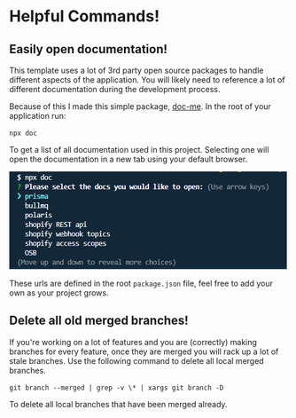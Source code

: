 # Helpful Commands!

## Easily open documentation!

This template uses a lot of 3rd party open source packages to handle different aspects of the application. You will likely need to reference a lot of different documentation during the development process.

Because of this I made this simple package, [doc-me](https://www.npmjs.com/package/@michael.gibbons/doc-me). In the root of your application run:

```
npx doc
```

To get a list of all documentation used in this project. Selecting one will open the documentation in a new tab using your default browser.

![doc-me example](../assets/doc-me.png)

These urls are defined in the root `package.json` file, feel free to add your own as your project grows.

## Delete all old merged branches!

If you're working on a lot of features and you are (correctly) making branches for every feature, once they are merged you will rack up a lot of stale branches. Use the following command to delete all local merged branches.

```
git branch --merged | grep -v \* | xargs git branch -D
```

To delete all local branches that have been merged already.